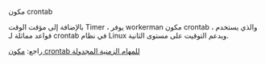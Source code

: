 مكون crontab

بالإضافة إلى مؤقت الوقت Timer ، يوفر workerman مكون crontab ، والذي يستخدم قواعد مماثلة لـ crontab في نظام Linux ويدعم التوقيت على مستوى الثانية.

راجع: [مكون crontab للمهام الزمنية المجدولة](../components/crontab.md)
